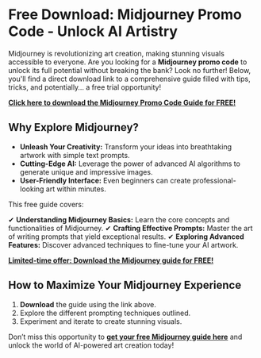 # Free Download: Midjourney Promo Code - Unlock AI Artistry

Midjourney is revolutionizing art creation, making stunning visuals accessible to everyone. Are you looking for a **Midjourney promo code** to unlock its full potential without breaking the bank? Look no further! Below, you'll find a direct download link to a comprehensive guide filled with tips, tricks, and potentially… a free trial opportunity!

[**Click here to download the Midjourney Promo Code Guide for FREE!**](https://udemywork.com/midjourny-promo-code)

## Why Explore Midjourney?

- **Unleash Your Creativity:** Transform your ideas into breathtaking artwork with simple text prompts.
- **Cutting-Edge AI:** Leverage the power of advanced AI algorithms to generate unique and impressive images.
- **User-Friendly Interface:** Even beginners can create professional-looking art within minutes.

This free guide covers:

✔ **Understanding Midjourney Basics:** Learn the core concepts and functionalities of Midjourney.
✔ **Crafting Effective Prompts:** Master the art of writing prompts that yield exceptional results.
✔ **Exploring Advanced Features:** Discover advanced techniques to fine-tune your AI artwork.

[**Limited-time offer: Download the Midjourney guide for FREE!**](https://udemywork.com/midjourny-promo-code)

## How to Maximize Your Midjourney Experience

1. **Download** the guide using the link above.
2. Explore the different prompting techniques outlined.
3. Experiment and iterate to create stunning visuals.

Don’t miss this opportunity to **[get your free Midjourney guide here](https://udemywork.com/midjourny-promo-code)** and unlock the world of AI-powered art creation today!
